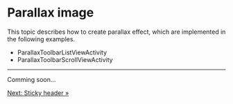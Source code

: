 # Parallax image

This topic describes how to create parallax effect,
which are implemented in the following examples.

* ParallaxToolbarListViewActivity
* ParallaxToolbarScrollViewActivity

---

Comming soon...

[Next: Sticky header &raquo;](../../docs/basic/filling-gap.md)
